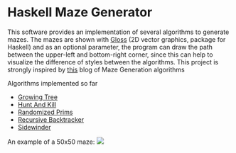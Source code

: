 # Haskell Maze Generator

This software provides an implementation of several algorithms to generate
mazes. The mazes are shown with
[Gloss](https://hackage.haskell.org/package/gloss)
(2D vector graphics, package for Haskell) and as an optional parameter,
the program can draw the path between the upper-left and bottom-right
corner, since this can help to visualize the difference of styles between
the algorithms. This project is strongly inspired by
[this](http://weblog.jamisbuck.org/2011/2/7/maze-generation-algorithm-recap)
blog of Maze Generation algorithms

Algorithms implemented so far
- [Growing Tree](https://github.com/Average-user/MazeGen/src/GrowingTree)
- [Hunt And Kill](https://github.com/Average-user/MazeGen/src/HuntKill)
- [Randomized Prims](https://github.com/Average-user/MazeGen/src/Prims)
- [Recursive Backtracker](https://github.com/Average-user/MazeGen/src/Backtracker)
- [Sidewinder](https://github.com/Average-user/MazeGen/src/Sidewinder)

An example of a 50x50 maze:
![](https://github.com/Average-user/MazeGen/Pictures/example.png?raw=true)
